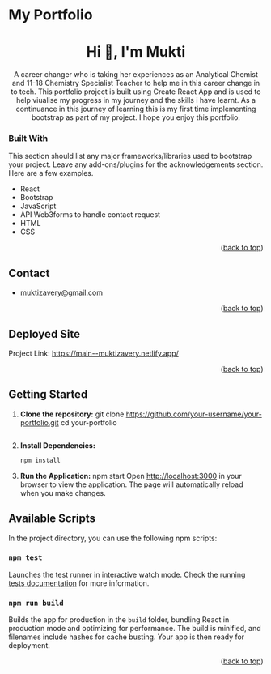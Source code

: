 # My Portfolio
<h1 align="center">Hi 👋, I'm <strong>Mukti</strong> </h1>
<p align="center">A career changer who is taking her experiences as an Analytical Chemist and 11-18 Chemistry Specialist Teacher to help me in this career change in to tech.
This portfolio project is built using Create React App and is used to help viualise my progress in my journey and the skills i have learnt.  As a continuance in this journey of learning this is my first time implementing bootstrap as part of my project.  I hope you enjoy this portfolio. </p>

### Built With

This section should list any major frameworks/libraries used to bootstrap your project. Leave any add-ons/plugins for the acknowledgements section. Here are a few examples.

* React
* Bootstrap
* JavaScript
* API Web3forms to handle contact request
* HTML
* CSS
<p align="right">(<a href="#readme-top">back to top</a>)</p>

## Contact
* muktizavery@gmail.com
<p align="right">(<a href="#readme-top">back to top</a>)</p>

## Deployed Site 

Project Link: https://main--muktizavery.netlify.app/
<p align="right">(<a href="#readme-top">back to top</a>)</p>

## Getting Started

1. **Clone the repository:**
   git clone https://github.com/your-username/your-portfolio.git
   cd your-portfolio
   ```

2. **Install Dependencies:**
   ```bash
   npm install
   ```

3. **Run the Application:**
    npm start
   Open [http://localhost:3000](http://localhost:3000) in your browser to view the application. The page will automatically reload when you make changes.

## Available Scripts

In the project directory, you can use the following npm scripts:

### `npm test`

Launches the test runner in interactive watch mode. Check the [running tests documentation](https://facebook.github.io/create-react-app/docs/running-tests) for more information.

### `npm run build`

Builds the app for production in the `build` folder, bundling React in production mode and optimizing for performance. The build is minified, and filenames include hashes for cache busting. Your app is then ready for deployment.

<p align="right">(<a href="#readme-top">back to top</a>)</p>
